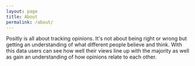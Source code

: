 ```yaml
---
layout: page
title: About
permalink: /about/
---
```


Positly is all about tracking opinions. It's not about being right or wrong but getting an understanding of what different people believe and think. With this data users can see how well their views line up with the majority as well as gain an understanding of how opinions relate to each other. 